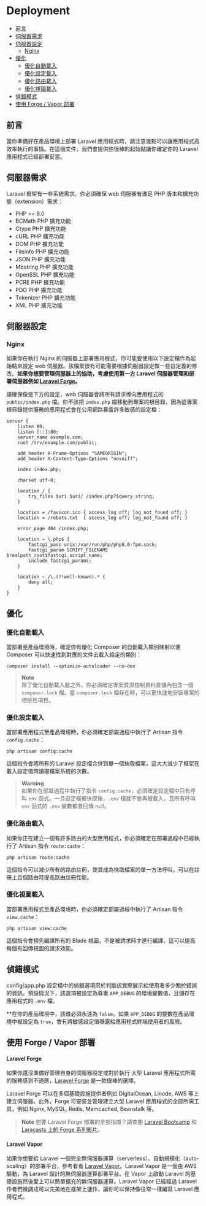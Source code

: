 # Deployment

- [前言](#introduction)
- [伺服器需求](#server-requirements)
- [伺服器設定](#server-configuration)
    - [Nginx](#nginx)
- [優化](#optimization)
    - [優化自動載入](#autoloader-optimization)
    - [優化設定載入](#optimizing-configuration-loading)
    - [優化路由載入](#optimizing-route-loading)
    - [優化視圖載入](#optimizing-view-loading)
- [偵錯模式](#debug-mode)
- [使用 Forge / Vapor 部署](#deploying-with-forge-or-vapor)

<a name="introduction"></a>
## 前言

當你準備好在產品環境上部署 Laravel 應用程式時，請注意幾點可以讓應用程式高效率執行的事情。在這個文件，我們會提供些很棒的起始點讓你確定你的 Laravel 應用程式已經部署妥當。

<a name="server-requirements"></a>
## 伺服器需求

Laravel 框架有一些系統需求。你必須確保 web 伺服器有滿足 PHP 版本和擴充功能（extension）需求：

<div class="content-list" markdown="1">

- PHP >= 8.0
- BCMath PHP 擴充功能
- Ctype PHP 擴充功能
- cURL PHP 擴充功能
- DOM PHP 擴充功能
- Fileinfo PHP 擴充功能
- JSON PHP 擴充功能
- Mbstring PHP 擴充功能
- OpenSSL PHP 擴充功能
- PCRE PHP 擴充功能
- PDO PHP 擴充功能
- Tokenizer PHP 擴充功能
- XML PHP 擴充功能

</div>

<a name="server-configuration"></a>
## 伺服器設定

<a name="nginx"></a>
### Nginx

如果你在執行 Nginx 的伺服器上部署應用程式，你可能要使用以下設定檔作為起始點來設定 web 伺服器。該檔案很有可能需要根據伺服器設定做一些自定義的修改。**如果你想要管理伺服器上的協助，考慮使用第一方 Laravel 伺服器管理和部署伺服器例如 [Laravel Forge](https://forge.laravel.com)。**

請確保像是下方的設定，web 伺服器會將所有請求導向應用程式的 `public/index.php` 檔。你不該把 `index.php` 檔移動到專案的根目錄，因為從專案根目錄提供服務的應用程式會在公用網路暴露許多敏感的設定檔：

```nginx
server {
    listen 80;
    listen [::]:80;
    server_name example.com;
    root /srv/example.com/public;

    add_header X-Frame-Options "SAMEORIGIN";
    add_header X-Content-Type-Options "nosniff";

    index index.php;

    charset utf-8;

    location / {
        try_files $uri $uri/ /index.php?$query_string;
    }

    location = /favicon.ico { access_log off; log_not_found off; }
    location = /robots.txt  { access_log off; log_not_found off; }

    error_page 404 /index.php;

    location ~ \.php$ {
        fastcgi_pass unix:/var/run/php/php8.0-fpm.sock;
        fastcgi_param SCRIPT_FILENAME $realpath_root$fastcgi_script_name;
        include fastcgi_params;
    }

    location ~ /\.(?!well-known).* {
        deny all;
    }
}
```

<a name="optimization"></a>
## 優化

<a name="autoloader-optimization"></a>
### 優化自動載入

當部署至產品環境時，確定你有優化 Composer 的自動載入類別映射以便 Composer 可以快速找到對應的文件去載入給定的類別：

```shell
composer install --optimize-autoloader --no-dev
```

> **Note**  
> 除了優化自動載入器之外，你必須確定專案資源控制資料倉儲內包含一個 `composer.lock` 檔。當 `composer.lock` 檔存在時，可以更快速地安裝專案的相依性項目。

<a name="optimizing-configuration-loading"></a>
### 優化設定載入

當部署應用程式至產品環境時，你必須確定部屬過程中執行了 Artisan 指令 `config.cache`：

```shell
php artisan config:cache
```

這個指令會將所有的 Laravel 設定檔合併到單一個快取檔案，這大大減少了框架在載入設定值時讀取檔案系統的次數。

> **Warning**  
> 如果你在部屬過程中執行了指令 `config.cache`，必須確定設定檔中只有呼叫 `env` 函式。一旦設定檔被快取後，`.env` 檔就不會再被載入，且所有呼叫 `env` 函式的 `.env` 變數都會回傳 null。

<a name="optimizing-route-loading"></a>
### 優化路由載入

如果你正在建立一個有許多路由的大型應用程式，你必須確定在部署過程中已經執行了 Artisan 指令 `route:cache`：

```shell
php artisan route:cache
```

這個指令可以減少所有的路由註冊，使其成為快取檔案的單一方法呼叫，可以在註冊上百個路由時提高路由註冊性能。

<a name="optimizing-view-loading"></a>
### 優化視圖載入

當部署應用程式至產品環境時，你必須確定部屬過程中執行了 Artisan 指令 `view.cache`：

```shell
php artisan view:cache
```

這個指令會預先編譯所有的 Blade 視圖，不是被請求時才進行編譯，這可以提高每個有回傳視圖的請求效能。

<a name="debug-mode"></a>
## 偵錯模式

config/app.php 設定檔中的偵錯選項用於判斷該實際展示給使用者多少關於錯誤的資訊。預設情況下，該選項被設定為尊重 `APP_DEBUG` 的環境變數值，且儲存在應用程式的 `.env` 檔。

**在你的產品環境中，該值必須永遠為 `false`。如果 `APP_DEBUG` 的變數在產品環境中被設定為 `true`，會有將敏感設定值曝露給應用程式終端使用者的風險。

<a name="deploying-with-forge-or-vapor"></a>
## 使用 Forge / Vapor 部署

<a name="laravel-forge"></a>
#### Laravel Forge

如果你還沒準備好管理自身的伺服器設定或對於執行 大型 Laravel 應用程式所需的服務感到不適應，[Laravel Forge](https://forge.laravel.com) 是一款很棒的選擇。

Laravel Forge 可以在多個基礎設施提供者例如 DigitalOcean, Linode, AWS 等上建立伺服器。此外，Forge 可安裝並管理建立大型 Laravel 應用程式的全部所需工具，例如 Nginx, MySQL, Redis, Memcached, Beanstalk 等。

> **Note**
> 想要 Laravel Forge 部署的全部指南？請查閱  [Laravel Bootcamp](https://bootcamp.laravel.com/deploying) 和 [Laracasts 上的 Forge 系列影片](https://laracasts.com/series/learn-laravel-forge-2022-edition)。

<a name="laravel-vapor"></a>
#### Laravel Vapor

如果你想要給 Laravel 一個完全無伺服器運算（serverless）、自動規模化（auto-scaling）的部署平台，參考看看 [Laravel Vapor](https://vapor.laravel.com)。Laravel Vapor 是一個由 AWS 驅動，為 Laravel 設計的無伺服器運算部署平台。在 Vapor 上啟動 Laravel 的基礎設施然後愛上可以簡單擴充的無伺服器運算。Laravel Vapor 已經經過 Laravel 作者們微調成可以完美地在框架上運作，讓你可以保持像往常一樣編寫 Laravel 應用程式。
